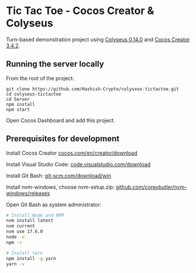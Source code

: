 # Tic Tac Toe - Cocos Creator & Colyseus

Turn-based demonstration project using [Colyseus 0.14.0](https://www.colyseus.io/) and [Cocos Creator 3.4.2](https://www.cocos.com/en/creator).

## Running the server locally

From the root of the project:

```
git clone https://github.com/Hashish-Crypto/colyseus-tictactoe.git
cd colyseus-tictactoe
cd Server
npm install
npm start
```

Open Cocos Dashboard and add this project.

## Prerequisites for development

Install Cocos Creator [cocos.com/en/creator/download](https://www.cocos.com/en/creator/download)

Install Visual Studio Code: [code.visualstudio.com/download](https://code.visualstudio.com/download)

Install Git Bash: [git-scm.com/download/win](https://git-scm.com/download/win)

Install nvm-windows, choose nvm-setup.zip:
[github.com/coreybutler/nvm-windows/releases](https://github.com/coreybutler/nvm-windows/releases)

Open Git Bash as system administrator:

```bash
# Install Node and NPM
nvm install latest
nvm current
nvm use 17.6.0
node -v
npm -v

# Install Yarn
npm install -g yarn
yarn -v
```
